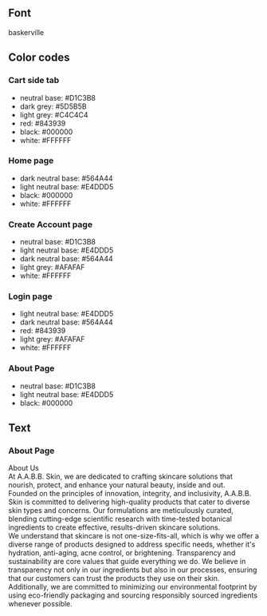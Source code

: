 ## Font 
baskerville 

## Color codes 

### Cart side tab 
- neutral base: #D1C3B8
- dark grey: #5D5B5B
- light grey: #C4C4C4
- red: #843939
- black: #000000
- white: #FFFFFF

### Home page 
- dark neutral base: #564A44
- light neutral base: #E4DDD5
- black: #000000
- white: #FFFFFF

### Create Account page 
- neutral base: #D1C3B8
- light neutral base: #E4DDD5
- dark neutral base: #564A44
- light grey: #AFAFAF
- white: #FFFFFF

### Login page 
- light neutral base: #E4DDD5
- dark neutral base: #564A44
- red: #843939
- light grey: #AFAFAF
- white: #FFFFFF


### About Page 
- neutral base: #D1C3B8
- light neutral base: #E4DDD5
- black: #000000

## Text 

### About Page 
About Us \
At A.A.B.B. Skin, we are dedicated to crafting skincare solutions that nourish, protect, and enhance your natural beauty, inside and out. \
Founded on the principles of innovation, integrity, and inclusivity, A.A.B.B. Skin is committed to delivering high-quality products that cater to diverse skin types and concerns. Our formulations are meticulously curated, blending cutting-edge scientific research with time-tested botanical ingredients to create effective, results-driven skincare solutions. \
We understand that skincare is not one-size-fits-all, which is why we offer a diverse range of products designed to address specific needs, whether it's hydration, anti-aging, acne control, or brightening.
Transparency and sustainability are core values that guide everything we do. We believe in transparency not only in our ingredients but also in our processes, ensuring that our customers can trust the products they use on their skin. Additionally, we are committed to minimizing our environmental footprint by using eco-friendly packaging and sourcing responsibly sourced ingredients whenever possible.
